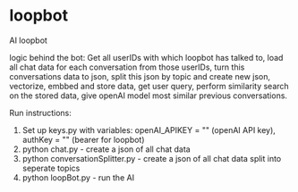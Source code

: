 # loopbot

AI loopbot

logic behind the bot:
Get all userIDs with which loopbot has talked to, load all chat data for each conversation from those userIDs,
turn this conversations data to json, split this json by topic and create new json, vectorize, embbed and store data,
get user query, perform similarity search on the stored data, give openAI model most similar previous conversations.

Run instructions:

1. Set up keys.py with variables: openAI_APIKEY = "" (openAI API key), authKey = "" (bearer for loopbot)
2. python chat.py - create a json of all chat data
3. python conversationSplitter.py - create a json of all chat data split into seperate topics
4. python loopBot.py - run the AI
